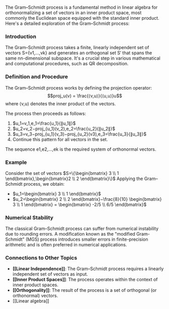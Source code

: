 The Gram–Schmidt process is a fundamental method in linear algebra for orthonormalizing a set of vectors in an inner product space, most commonly the Euclidean space equipped with the standard inner product. Here's a detailed exploration of the Gram–Schmidt process:

### Introduction

The Gram–Schmidt process takes a finite, linearly independent set of vectors S={v1,…,vk} and generates an orthogonal set S′ that spans the same nn-dimensional subspace. It's a crucial step in various mathematical and computational procedures, such as QR decomposition.

### Definition and Procedure

The Gram–Schmidt process works by defining the projection operator: 
$$proj_u(v) = \frac{⟨v,u⟩}{⟨u,u⟩}u$$
where ⟨v,u⟩ denotes the inner product of the vectors.

The process then proceeds as follows:

1. $u_1=v_1,e_1=\frac{u_1}{∥u_1∥}$
2. $u_2=v_2−proj⁡_{u_1}(v_2),e_2=\frac{u_2}{∥u_2∥}​​$
3. $u_3=v_3−proj⁡_{u_1}(v_3)−proj⁡_{u_2}(v3),e_3=\frac{u_3}{∥u_3∥}$
4. Continue this pattern for all vectors in the set.

The sequence e1,e2,…,ek​ is the required system of orthonormal vectors.

### Example

Consider the set of vectors $S=\{\begin{bmatrix} 3 \\ 1 \end{bmatrix},\begin{bmatrix}2 \\ 2 \end{bmatrix}\}$ Applying the Gram–Schmidt process, we obtain:

- $u_1=\begin{bmatrix} 3 \\ 1 \end{bmatrix}$
- $u_2=\begin{bmatrix} 2 \\ 2 \end{bmatrix}−\frac{8}{10} \begin{bmatrix} 3 \\ 1 \end{bmatrix} = \begin{bmatrix} -2/5 \\ 6/5 \end{bmatrix}$

### Numerical Stability

The classical Gram–Schmidt process can suffer from numerical instability due to rounding errors. A modification known as the "modified Gram-Schmidt" (MGS) process introduces smaller errors in finite-precision arithmetic and is often preferred in numerical applications.

### Connections to Other Topics

- **[[Linear Independence]]**: The Gram–Schmidt process requires a linearly independent set of vectors as input.
- **[[Inner Product Spaces]]**: The process operates within the context of inner product spaces.
- **[[Orthogonality]]**: The result of the process is a set of orthogonal (or orthonormal) vectors.
- [[Linear algebra]]